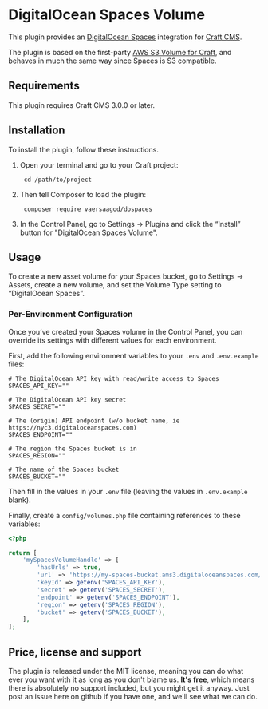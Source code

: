 # DigitalOcean Spaces Volume

This plugin provides an [DigitalOcean Spaces](https://www.digitalocean.com/products/spaces/) integration for [Craft CMS](https://craftcms.com/).

The plugin is based on the first-party [AWS S3 Volume for Craft](https://github.com/craftcms/aws-s3/tree/master/src), and behaves in much the same way since Spaces is S3 compatible.  

## Requirements

This plugin requires Craft CMS 3.0.0 or later. 

## Installation

To install the plugin, follow these instructions.

1. Open your terminal and go to your Craft project:

        cd /path/to/project

2. Then tell Composer to load the plugin:

        composer require vaersaagod/dospaces

3. In the Control Panel, go to Settings → Plugins and click the “Install” button for "DigitalOcean Spaces Volume".

## Usage

To create a new asset volume for your Spaces bucket, go to Settings → Assets, create a new volume, and set the Volume Type setting to “DigitalOcean Spaces”.

### Per-Environment Configuration

Once you’ve created your Spaces volume in the Control Panel, you can override its settings with different values for each environment.

First, add the following environment variables to your `.env` and `.env.example` files:

```
# The DigitalOcean API key with read/write access to Spaces
SPACES_API_KEY=""

# The DigitalOcean API key secret
SPACES_SECRET=""

# The (origin) API endpoint (w/o bucket name, ie https://nyc3.digitaloceanspaces.com)
SPACES_ENDPOINT=""

# The region the Spaces bucket is in
SPACES_REGION=""

# The name of the Spaces bucket
SPACES_BUCKET=""

``` 

Then fill in the values in your `.env` file (leaving the values in `.env.example` blank).

Finally, create a `config/volumes.php` file containing references to these variables:

```php
<?php

return [
    'mySpacesVolumeHandle' => [
        'hasUrls' => true,
        'url' => 'https://my-spaces-bucket.ams3.digitaloceanspaces.com/',
        'keyId' => getenv('SPACES_API_KEY'),
        'secret' => getenv('SPACES_SECRET'),
        'endpoint' => getenv('SPACES_ENDPOINT'),
        'region' => getenv('SPACES_REGION'),
        'bucket' => getenv('SPACES_BUCKET'),
    ],
];
```


## Price, license and support

The plugin is released under the MIT license, meaning you can do what ever you want with it as long as you don't blame us. **It's free**, which means there is absolutely no support included, but you might get it anyway. Just post an issue here on github if you have one, and we'll see what we can do. 
